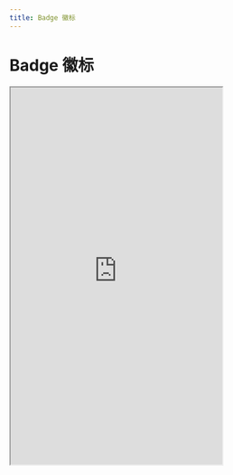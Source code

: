 ```yaml
---
title: Badge 徽标
---
```


# Badge 徽标

<iframe src="https://cfg-design.github.io/cfgd-uniapp3/#/pages/badge/index" style="width: 375px; height: 667px" />

### 基本使用

```vue-html
<c-badge text="徽标" />
<c-badge size="xs" text="最小微标" />
```

### 颜色
* [颜色的使用](/guide/colors.html)

```vue-html
<c-badge color="primary" text="徽标" />
<c-badge color="error" text="徽标" />
<c-badge color="success" text="徽标" />
<c-badge color="warning" text="徽标" />
<c-badge color="info" text="徽标" />
<c-badge color="#7546c9" text="徽标" />
```

### 圆角值
* [圆角值的使用](/guide/radiuses.html)

```vue-html
<c-badge radius="s" text="徽标" />
<c-badge radius="m" text="徽标" />
<c-badge radius="l" text="徽标" />
<c-badge radius="10" text="徽标" />
<c-badge text="圆角徽标" round />
<c-badge radius="xs s m l" text="各角不同的徽标" />
```

### API

### Badge Props {#props}

| 名称             | 类型                     | 默认值             | 版本           | 说明           |
|:----------------|:------------------------|:------------------|:--------------|:--------------|
| c               | string                  | default           |               | 配置名。[使用说明](/guide/props.html#config)    |
| props           | BadgeProps              | undefined         |               | 全部 props 。 [使用说明](/guide/props.html) |
| text-props      | TextProps               | undefined         |               | CBadge 组件是引用 CText 实现的。[TextProps](/components/text.html#props) |
| text            | string                  | undefined         |               | 文字   |
| text-color      | string                  | undefined         |               | 文字的颜色。 [使用说明](/guide/colors.html)  |
| color           | string                  | undefined         |               | 图标颜色。 [使用说明](/guide/colors.html)   |
| size            | string \| number        | undefined         |               | 图标大小。 [使用说明](/guide/font-sizes.html)   |
| radius          | string \| number        | undefined         |               | 圆角值。 [使用说明](/guide/radiuses.html)  |
| round           | boolean                 | undefined         |               | 是否显示为圆角  |
